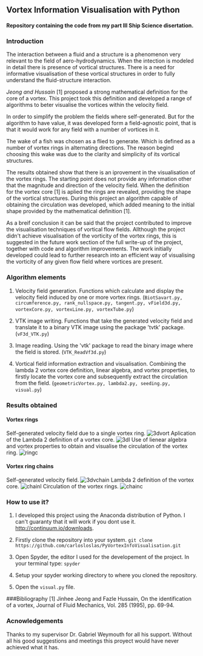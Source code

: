 ## Vortex Information Visualisation with Python
#### Repository containing the code from my part III Ship Science disertation.

### Introduction
The interaction between a fluid and a structure is a phenomenon very relevant to the field of aero-hydrodynamics. When the intection is modeled in detail there is presence of vortical structures. There is a need for informative visualisation of these vortical structures in order to fully understand the fluid-structure interaction.

*Jeong and Hussain* [1] proposed a strong mathematical definition for the core of a vortex. This project took this definition and developed a range of algorithms to beter visualise the vortices within the velocity field.

In order to simplify the problem the fields where self-generated. But for the algorithm to have value, it was developed form a field-agnostic point, that is that it would work for any field with a number of vortices in it. 

The wake of a fish was chosen as a flied to generate. Which is defined as a number of vortex rings in alternating directions. The reason begind choosing this wake was due to the clarity and simplicity of its vortical structures.

The results obtained show that there is an iprovement in the visualisation of the vortex rings. The starting point does not provide any information other that the magnitude and direction of the velocity field. When the definition for the vortex core [1] is aplied the rings are revealed, providing the shape of the vortical structures. During this project an algorithm capable of obtaining the circulation was developed, which added meaning to the initial shape provided by the mathematical definition [1].

As a breif conclusion it can be said that the project contributed to improve the visualisation techniques of vortical flow fields. Allthough the project didn't achieve visualisation of the vorticity of the vortex rings, this is suggested in the future work section of the full write-up of the project, together with code and algorithm improvements. The work initially developed could lead to further research into an efficient way of visualising the vorticity of any given flow field where vortices are present.

### Algorithm elements
1. Velocity field generation. Functions which calculate and display the velocity field induced by one or more vortex rings. (`BiotSavart.py, circumference.py, rank_nullspace.py, tangent.py, vField3d.py, vortexCore.py, vortexLine.py, vortexTube.py`)

2. VTK image writing. Functions that take the generated velocity field and translate it to a binary VTK image using the package 'tvtk' package. (`vF3d_VTK.py`)

3. Image reading. Using the 'vtk' package to read the binary image where the field is stored. (`VTK_ReadVf3d.py`)

4. Vortical field information extraction and visualisation. Combining the lambda 2 vortex core definition, linear algebra, and vortex properties, to firstly locate the vortex core and subsequently extract the circulation from the field. (`geometricVortex.py, lambda2.py, seeding.py, visual.py`)

### Results obtained

#### Vortex rings
Self-generated velocity field due to a single vortex ring.
![3dvort](https://cloud.githubusercontent.com/assets/10100481/9084759/9c821fe0-3b6e-11e5-98d6-9aec0611dea5.png)
Aplication of the Lambda 2 definition of a vortex core.
![3dl](https://cloud.githubusercontent.com/assets/10100481/9084764/a2ab814a-3b6e-11e5-87b7-494747a63923.png)
Use of lienear algebra and vortex properties to obtain and visualise the circulation of the vortex ring.
![ringc](https://cloud.githubusercontent.com/assets/10100481/9084767/a8001de0-3b6e-11e5-9ac7-c9a1c68610ac.png)

#### Vortex ring chains
Self-generated velocity field.
![3dvchain](https://cloud.githubusercontent.com/assets/10100481/9027607/cf689992-3953-11e5-8f24-4a60161b2c20.png)
Lambda 2 definition of the vortex core.
![chainl](https://cloud.githubusercontent.com/assets/10100481/9027612/01a8de30-3954-11e5-92a0-efbd0d02b373.png)
Circulation of the vortex rings.
![chainc](https://cloud.githubusercontent.com/assets/10100481/9027614/0b578936-3954-11e5-9b86-479a22d94fb7.png)

### How to use it?

1. I developed this project using the Anaconda distribution of Python. I can't guaranty that it will work if you dont use it. http://continuum.io/downloads.
2. Firstly clone the repository into your system. 
`git clone https://github.com/carlosloslas/PyVortexInfoVisualisation.git`

3. Open Spyder, the editor I used for the developement of the project. In your terminal type: 
`spyder`
4. Setup your spyder working directory to where you cloned the repository.
5. Open the ``` visual.py ``` file.

###Bibliography
[1] Jinhee Jeong and Fazle Hussain, On the identification of a vortex, Journal of Fluid Mechanics, Vol. 285 (1995), pp. 69-94.

### Acnowledgements

Thanks to my supervisor Dr. Gabriel Weymouth for all his support. Without all his good suggestions and meetings this proyect would have never achieved what it has.
